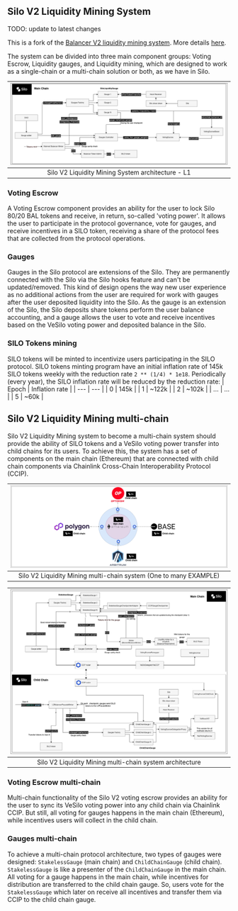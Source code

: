 ## Silo V2 Liquidity Mining System

TODO: update to latest changes

This is a fork of the [Balancer V2 liquidity mining system](https://github.com/balancer/balancer-v2-monorepo/tree/master/pkg/liquidity-mining).
More details [here](./docs/forking.md).

The system can be divided into three main component groups: Voting Escrow, Liquidity gauges, and Liquidity mining, which are designed to work as a single-chain or a multi-chain solution or both, as we have in Silo.

|<img src="./docs/_images/ve_silo_L1_architecture.jpg" alt="Silo V2 Liquidity Mining System architecture (VeSilo)" title="Silo V2 Liquidity Mining system architecture">|
|:--:| 
| Silo V2 Liquidity Mining System architecture - L1 |

### Voting Escrow
A Voting Escrow component provides an ability for the user to lock Silo 80/20 BAL tokens and receive, in return, so-called 'voting power'. It allows the user to participate in the protocol governance, vote for gauges, and receive incentives in a SILO token, receiving a share of the protocol fees that are collected from the protocol operations.

### Gauges
Gauges in the Silo protocol are extensions of the Silo. They are permanently connected with the Silo via the Silo hooks feature and can't be updated/removed. This kind of design opens the way new user experience as no additional actions from the user are required for work with gauges after the user deposited liquidity into the Silo. As the gauge is an extension of the Silo, the Silo deposits share tokens perform the user balance accounting, and a gauge allows the user to vote and receive incentives based on the VeSilo voting power and deposited balance in the Silo.

### SILO Tokens mining
SILO tokens will be minted to incentivize users participating in the SILO protocol. SILO tokens minting program have an initial inflation rate of 145k SILO tokens weekly with the reduction rate `2 ** (1/4) * 1e18`. Periodically (every year), the SILO inflation rate will be reduced by the reduction rate:
| Epoch | Inflation rate |
| --- | --- |
| 0 | 145k |
| 1 | ~122k |
| 2 | ~102k |
| ... | ... |
| 5 | ~60k |

## Silo V2 Liquidity Mining multi-chain

Silo V2 Liquidity Mining system to become a multi-chain system should provide the ability of SILO tokens and a VeSilo voting power transfer into child chains for its users. To achieve this, the system has a set of components on the main chain (Ethereum) that are connected with child chain components via Chainlink Cross-Chain Interoperability Protocol (CCIP).

|<img src="./docs/_images/ve_silo_one_to_many_example.jpg" alt="Silo V2 Liquidity Mining multi-chain system visualization (VeSilo)" title="Silo V2 Liquidity Mining multi-chain system visualization">|
|:--:| 
| Silo V2 Liquidity Mining multi-chain system (One to many EXAMPLE) |

|<img src="./docs/_images/ve_silo_multi_chain_architecture.jpg" alt="Silo V2 Liquidity Mining multi-chain system architecture (VeSilo)" title="Silo V2 Liquidity Mining multi-chain system architecture">|
|:--:| 
| Silo V2 Liquidity Mining multi-chain system architecture |

### Voting Escrow multi-chain

Multi-chain functionality of the Silo V2 voting escrow provides an ability for the user to sync its VeSilo voting power into any child chain via Chainlink CCIP. But still, all voting for gauges happens in the main chain (Ethereum), while incentives users will collect in the child chain.

### Gauges multi-chain

To achieve a multi-chain protocol architecture, two types of gauges were designed: `StakelessGauge` (main chain) and `ChildChainGauge` (child chain). `StakelessGauge` is like a presenter of the `ChildChainGauge` in the main chain. All voting for a gauge happens in the main chain, while incentives for distribution are transferred to the child chain gauge. So, users vote for the `StakelessGauge` which later on receive all incentives and transfer them via CCIP to the child chain gauge.
